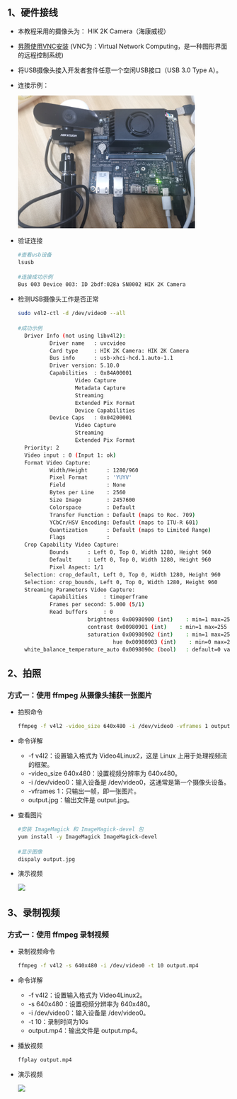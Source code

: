 ﻿## 1、硬件接线

- 本教程采用的摄像头为： HIK 2K Camera（海康威视）<br>

- [昇腾使用VNC安装](https://www.hiascend.com/document/detail/zh/Atlas200IDKA2DeveloperKit/23.0.RC2/Hardware%20Interfaces/hiug/hiug_0060.html) (VNC为：Virtual Network Computing，是一种图形界面的远程控制系统)

- 将USB摄像头接入开发者套件任意一个空闲USB接口（USB 3.0 Type A）。

- 连接示例：

    <img src="../../img/camera.jpg" width ="400">

- 验证连接

  ```bash
  #查看usb设备
  lsusb

  #连接成功示例
  Bus 003 Device 003: ID 2bdf:028a SN0002 HIK 2K Camera
  ```

- 检测USB摄像头工作是否正常

  ```bash
  sudo v4l2-ctl -d /dev/video0 --all

  #成功示例
    Driver Info (not using libv4l2):
            Driver name   : uvcvideo
            Card type     : HIK 2K Camera: HIK 2K Camera
            Bus info      : usb-xhci-hcd.1.auto-1.1
            Driver version: 5.10.0
            Capabilities  : 0x84A00001
                    Video Capture
                    Metadata Capture
                    Streaming
                    Extended Pix Format
                    Device Capabilities
            Device Caps   : 0x04200001
                    Video Capture
                    Streaming
                    Extended Pix Format
    Priority: 2
    Video input : 0 (Input 1: ok)
    Format Video Capture:
            Width/Height      : 1280/960
            Pixel Format      : 'YUYV'
            Field             : None
            Bytes per Line    : 2560
            Size Image        : 2457600
            Colorspace        : Default
            Transfer Function : Default (maps to Rec. 709)
            YCbCr/HSV Encoding: Default (maps to ITU-R 601)
            Quantization      : Default (maps to Limited Range)
            Flags             :
    Crop Capability Video Capture:
            Bounds      : Left 0, Top 0, Width 1280, Height 960
            Default     : Left 0, Top 0, Width 1280, Height 960
            Pixel Aspect: 1/1
    Selection: crop_default, Left 0, Top 0, Width 1280, Height 960
    Selection: crop_bounds, Left 0, Top 0, Width 1280, Height 960
    Streaming Parameters Video Capture:
            Capabilities     : timeperframe
            Frames per second: 5.000 (5/1)
            Read buffers     : 0
                        brightness 0x00980900 (int)    : min=1 max=255 step=1 default=128 value=128
                        contrast 0x00980901 (int)    : min=1 max=255 step=1 default=128 value=128
                        saturation 0x00980902 (int)    : min=1 max=255 step=1 default=128 value=128
                                hue 0x00980903 (int)    : min=0 max=255 step=1 default=128 value=128
    white_balance_temperature_auto 0x0098090c (bool)   : default=0 value=1
  ```

## 2、拍照

### 方式一：使用 ffmpeg 从摄像头捕获一张图片

- 拍照命令

    ```bash
    ffmpeg -f v4l2 -video_size 640x480 -i /dev/video0 -vframes 1 output.jpg
    ```

- 命令详解

    - -f v4l2：设置输入格式为 Video4Linux2，这是 Linux 上用于处理视频流的框架。
    - -video_size 640x480：设置视频分辨率为 640x480。
    - -i /dev/video0：输入设备是 /dev/video0，这通常是第一个摄像头设备。
    - -vframes 1：只输出一帧，即一张图片。
    - output.jpg：输出文件是 output.jpg。

- 查看图片

    ```bash
    #安装 ImageMagick 和 ImageMagick-devel 包
    yum install -y ImageMagick ImageMagick-devel

    #显示图像
    dispaly output.jpg
    ```

- 演示视频

  ![](../../img/take_photo.gif)

## 3、录制视频

### 方式一：使用 ffmpeg 录制视频

- 录制视频命令

    ```bash
    ffmpeg -f v4l2 -s 640x480 -i /dev/video0 -t 10 output.mp4
    ```

- 命令详解
    - -f v4l2：设置输入格式为 Video4Linux2。
    - -s 640x480：设置视频分辨率为 640x480。
    - -i /dev/video0：输入设备是 /dev/video0。
    - -t 10：录制时间为10s
    - output.mp4：输出文件是 output.mp4。

- 播放视频

    ```bash
    ffplay output.mp4
    ```

- 演示视频

    ![](../../img/take_video.gif)



